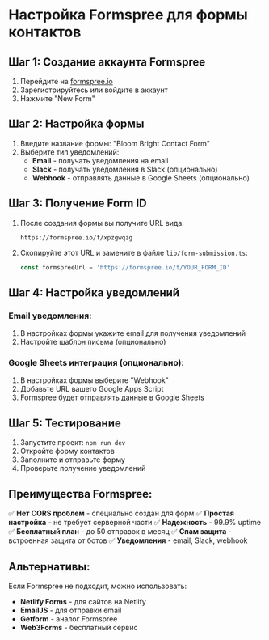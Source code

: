 # Настройка Formspree для формы контактов

## Шаг 1: Создание аккаунта Formspree

1. Перейдите на [formspree.io](https://formspree.io)
2. Зарегистрируйтесь или войдите в аккаунт
3. Нажмите "New Form"

## Шаг 2: Настройка формы

1. Введите название формы: "Bloom Bright Contact Form"
2. Выберите тип уведомлений:
   - **Email** - получать уведомления на email
   - **Slack** - получать уведомления в Slack (опционально)
   - **Webhook** - отправлять данные в Google Sheets (опционально)

## Шаг 3: Получение Form ID

1. После создания формы вы получите URL вида:
   ```
   https://formspree.io/f/xpzgwqzg
   ```
2. Скопируйте этот URL и замените в файле `lib/form-submission.ts`:
   ```typescript
   const formspreeUrl = 'https://formspree.io/f/YOUR_FORM_ID'
   ```

## Шаг 4: Настройка уведомлений

### Email уведомления:
1. В настройках формы укажите email для получения уведомлений
2. Настройте шаблон письма (опционально)

### Google Sheets интеграция (опционально):
1. В настройках формы выберите "Webhook"
2. Добавьте URL вашего Google Apps Script
3. Formspree будет отправлять данные в Google Sheets

## Шаг 5: Тестирование

1. Запустите проект: `npm run dev`
2. Откройте форму контактов
3. Заполните и отправьте форму
4. Проверьте получение уведомлений

## Преимущества Formspree:

✅ **Нет CORS проблем** - специально создан для форм
✅ **Простая настройка** - не требует серверной части
✅ **Надежность** - 99.9% uptime
✅ **Бесплатный план** - до 50 отправок в месяц
✅ **Спам защита** - встроенная защита от ботов
✅ **Уведомления** - email, Slack, webhook

## Альтернативы:

Если Formspree не подходит, можно использовать:
- **Netlify Forms** - для сайтов на Netlify
- **EmailJS** - для отправки email
- **Getform** - аналог Formspree
- **Web3Forms** - бесплатный сервис
